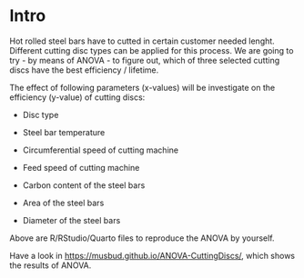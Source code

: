 # Intro

Hot rolled steel bars have to cutted in certain customer needed lenght. Different cutting disc types can be applied for this process. We are going to try - by means of ANOVA - to figure out, which of three selected cutting discs have the best efficiency / lifetime.

The effect of following parameters (x-values) will be investigate on the efficiency (y-value) of cutting discs:

-    Disc type

-   Steel bar temperature

-   Circumferential speed of cutting machine

-   Feed speed of cutting machine

-   Carbon content of the steel bars

-   Area of the steel bars

-   Diameter of the steel bars

Above are R/RStudio/Quarto files to reproduce the ANOVA by yourself.

Have a look in https://musbud.github.io/ANOVA-CuttingDiscs/, which shows the results of ANOVA.